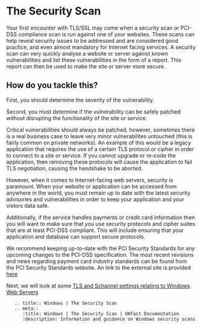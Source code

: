 # The Security Scan

Your first encounter with TLS/SSL may come when a security scan or PCI-DSS compliance scan is run against one of your websites. These scans can help reveal security issues to be addressed and are considered good practice, and even almost mandatory for Internet facing services. A security scan can very quickly analyse a website or server against known vulnerabilities and list these vulnerabilities in the form of a report. This report can then be used to make the site or server more secure.  


## How do you tackle this? 

First, you should determine the severity of the vulnerability.

Second, you must determine if the vulnerability can be safely patched without disrupting the functionality of the site or service. 

Critical vulnerabilities should always be patched, however, sometimes there is a real business case to leave very minor vulnerabilites untouched (this is fairly common on private networks). An example of this would be a legacy application that requires the use of a certain TLS protocol or cipher in order to connect to a site or service. If you cannot upgrade or re-code the application, then removing these protocols will cause the application to fail TLS negotiation, causing the handshake to be aborted. 

However, when it comes to Internet-facing web servers, security is paramount. When your website or application can be accessed from anywhere in the world, you must remain up to date with the latest security advisories and vulnerabilities in order to keep your application and your vistors data safe. 

Additionally, if the service handles payments or credit card information then you will want to make sure that you use security protocols and cipher suites that are at least PCI-DSS compliant. This will include ensuring that your application and database can support secure protocols.

We recommend keeping up-to-date with the PCI Security Standards for any upcoming changes to the PCI-DSS specification. The most recent revisions and news regarding payment card industry standards can be found from the PCI Security Standards website. An link to the external site is provided [here](https://www.pcisecuritystandards.org)

Next, we will look at some [TLS and Schannel settings relating to Windows Web Servers](/operatingsystems/windows/tlsandschannel/webserverrecommendations)

```eval_rst
   .. title:: Windows | The Security Scan
   .. meta::
      :title: Windows | The Security Scan | UKFast Documentation
      :description: Information and guidance on Windows security scans
```

